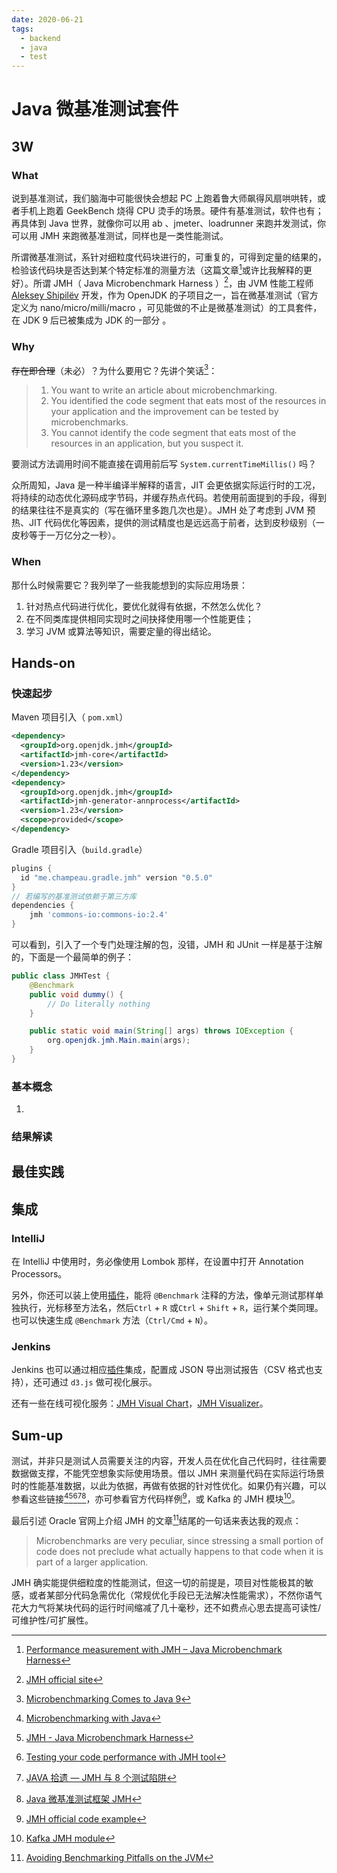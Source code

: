 ```yaml
---
date: 2020-06-21
tags:
  - backend
  - java
  - test
---
```


# Java 微基准测试套件

## 3W

### What

说到基准测试，我们脑海中可能很快会想起 PC 上跑着鲁大师飙得风扇哄哄转，或者手机上跑着 GeekBench 烧得 CPU 烫手的场景。硬件有基准测试，软件也有；再具体到 Java 世界，就像你可以用 ab 、jmeter、loadrunner 来跑并发测试，你可以用 JMH 来跑微基准测试，同样也是一类性能测试。

所谓微基准测试，系针对细粒度代码块进行的，可重复的，可得到定量的结果的，检验该代码块是否达到某个特定标准的测量方法（这篇文章[^2]或许比我解释的更好）。所谓 JMH（ Java Microbenchmark Harness ）[^official]，由 JVM 性能工程师 [Aleksey Shipilëv](https://shipilev.net/) 开发，作为 OpenJDK 的子项目之一，旨在微基准测试（官方定义为 nano/micro/milli/macro ，可见能做的不止是微基准测试）的工具套件，在 JDK 9 后已被集成为 JDK 的一部分 。

### Why

~~存在即合理~~（未必）？为什么要用它？先讲个笑话[^3]：

> 1. You want to write an article about microbenchmarking.
> 2. You identified the code segment that eats most of the resources in your application and the improvement can be tested by microbenchmarks.
> 3. You cannot identify the code segment that eats most of the resources in an application, but you suspect it.

要测试方法调用时间不能直接在调用前后写 `System.currentTimeMillis()` 吗？

众所周知，Java 是一种半编译半解释的语言，JIT 会更依据实际运行时的工况，将持续的动态优化源码成字节码，并缓存热点代码。若使用前面提到的手段，得到的结果往往不是真实的（写在循环里多跑几次也是）。JMH 处了考虑到 JVM 预热、JIT 代码优化等因素，提供的测试精度也是远远高于前者，达到皮秒级别（一皮秒等于一万亿分之一秒）。

### When

那什么时候需要它？我列举了一些我能想到的实际应用场景：

1. 针对热点代码进行优化，要优化就得有依据，不然怎么优化？
2. 在不同类库提供相同实现时之间抉择使用哪一个性能更佳；
3. 学习 JVM 或算法等知识，需要定量的得出结论。



## Hands-on

### 快速起步

Maven 项目引入（ `pom.xml`）

```xml
<dependency>
  <groupId>org.openjdk.jmh</groupId>
  <artifactId>jmh-core</artifactId>
  <version>1.23</version>
</dependency>
<dependency>
  <groupId>org.openjdk.jmh</groupId>
  <artifactId>jmh-generator-annprocess</artifactId>
  <version>1.23</version>
  <scope>provided</scope>
</dependency>
```

Gradle 项目引入（`build.gradle`）

```groovy
plugins {
  id "me.champeau.gradle.jmh" version "0.5.0"
}
// 若编写的基准测试依赖于第三方库
dependencies {
    jmh 'commons-io:commons-io:2.4'
}
```

可以看到，引入了一个专门处理注解的包，没错，JMH 和 JUnit 一样是基于注解的，下面是一个最简单的例子：

```java
public class JMHTest {
    @Benchmark
    public void dummy() {
        // Do literally nothing
    }

    public static void main(String[] args) throws IOException {
        org.openjdk.jmh.Main.main(args);
    }
}
```

### 基本概念

1. 



### 结果解读



## 最佳实践



## 集成

### IntelliJ

在 IntelliJ 中使用时，务必像使用 Lombok 那样，在设置中打开 Annotation Processors。

另外，你还可以装上使用[插件](https://github.com/artyushov/idea-jmh-plugin)，能将 `@Benchmark` 注释的方法，像单元测试那样单独执行，光标移至方法名，然后`Ctrl` + `R` 或`Ctrl` + `Shift` + `R`，运行某个类同理。也可以快速生成 `@Benchmark` 方法（`Ctrl/Cmd` + `N`）。

### Jenkins

Jenkins 也可以通过相应[插件](https://github.com/brianfromoregon/jmh-plugin)集成，配置成  JSON 导出测试报告（CSV 格式也支持），还可通过 `d3.js` 做可视化展示。

还有一些在线可视化服务：[JMH Visual Chart](http://deepoove.com/jmh-visual-chart/)，[JMH Visualizer](https://jmh.morethan.io/)。



## Sum-up

测试，并非只是测试人员需要关注的内容，开发人员在优化自己代码时，往往需要数据做支撑，不能凭空想象实际使用场景。借以 JMH 来测量代码在实际运行场景时的性能基准数据，以此为依据，再做有依据的针对性优化。如果仍有兴趣，可以参看这些链接[^guide1][^guide2][^guide3][^guide4][^guide5]，亦可参看官方代码样例[^example]，或 Kafka 的 JMH 模块[^kafka]。

最后引述 Oracle 官网上介绍 JMH 的文章[^pitfalls]结尾的一句话来表达我的观点：

> Microbenchmarks are very peculiar, since stressing a small portion of code does not preclude what actually happens to that code when it is part of a larger application.

JMH 确实能提供细粒度的性能测试，但这一切的前提是，项目对性能极其的敏感，或者某部分代码急需优化（常规优化手段已无法解决性能需求），不然你语气花大力气将某块代码的运行时间缩减了几十毫秒，还不如费点心思去提高可读性/可维护性/可扩展性。



[^official]: [JMH official site](https://hg.openjdk.java.net/code-tools/jmh)
[^pitfalls]: [Avoiding Benchmarking Pitfalls on the JVM](https://www.oracle.com/technical-resources/articles/java/architect-benchmarking.html)
[^2]: [Performance measurement with JMH – Java Microbenchmark Harness](https://blog.codecentric.de/en/2017/10/performance-measurement-with-jmh-java-microbenchmark-harness/)
[^3]: [Microbenchmarking Comes to Java 9](https://dzone.com/articles/microbenchmarking-comes-to-java-9)
[^guide1]: [Microbenchmarking with Java](https://www.baeldung.com/java-microbenchmark-harness)
[^guide2]: [JMH - Java Microbenchmark Harness](http://tutorials.jenkov.com/java-performance/jmh.html#why-are-java-microbenchmarks-hard)
[^guide3]: [Testing your code performance with JMH tool](https://blog.aspiresys.pl/technology/testing-code-performance-jmh-tool/)
[^guide4]: [JAVA 拾遗 — JMH 与 8 个测试陷阱](https://www.cnkirito.moe/java-jmh/)

[^guide5]: [Java 微基准测试框架 JMH](https://www.xncoding.com/2018/01/07/java/jmh.html)
[^example]: [JMH official code example](https://hg.openjdk.java.net/code-tools/jmh/file/tip/jmh-samples/src/main/java/org/openjdk/jmh/samples/)
[^kafka]: [Kafka JMH module](https://github.com/apache/kafka/tree/trunk/jmh-benchmarks)

